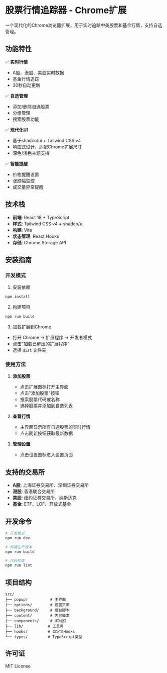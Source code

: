# 股票行情追踪器 - Chrome扩展

一个现代化的Chrome浏览器扩展，用于实时追踪中美股票和基金行情，支持自选管理。

## 功能特性

✅ **实时行情**
- A股、港股、美股实时数据
- 基金行情追踪
- 30秒自动更新

✅ **自选管理**
- 添加/删除自选股票
- 分组管理
- 搜索股票功能

✅ **现代化UI**
- 基于shadcn/ui + Tailwind CSS v4
- 响应式设计，适配Chrome扩展尺寸
- 深色/浅色主题支持

✅ **智能提醒**
- 价格提醒设置
- 涨跌幅监控
- 成交量异常提醒

## 技术栈

- **前端**: React 18 + TypeScript
- **样式**: Tailwind CSS v4 + shadcn/ui
- **构建**: Vite
- **状态管理**: React Hooks
- **存储**: Chrome Storage API

## 安装指南

### 开发模式

1. 安装依赖
```bash
npm install
```

2. 构建项目
```bash
npm run build
```

3. 加载扩展到Chrome
- 打开 Chrome → 扩展程序 → 开发者模式
- 点击"加载已解压的扩展程序"
- 选择 `dist` 文件夹

### 使用方法

1. **添加股票**
   - 点击扩展图标打开主界面
   - 点击"添加股票"按钮
   - 搜索股票代码或名称
   - 选择股票并添加到自选列表

2. **查看行情**
   - 主界面显示所有自选股票的实时行情
   - 点击刷新按钮获取最新数据

3. **管理设置**
   - 点击设置图标进入设置页面

## 支持的交易所

- **A股**: 上海证券交易所、深圳证券交易所
- **港股**: 香港联合交易所
- **美股**: 纽约证券交易所、纳斯达克
- **基金**: ETF、LOF、开放式基金

## 开发命令

```bash
# 开发模式
npm run dev

# 构建生产版本
npm run build

# 代码检查
npm run lint
```

## 项目结构

```
src/
├── popup/          # 主界面
├── options/        # 设置页面
├── background/     # 后台脚本
├── content/        # 内容脚本
├── components/     # UI组件
├── lib/           # 工具库
├── hooks/         # 自定义Hooks
└── types/         # TypeScript类型
```

## 许可证

MIT License